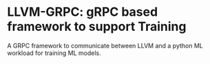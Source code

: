 # LLVM-GRPC: gRPC based framework to support Training
A GRPC framework to communicate between LLVM and a python ML workload for training ML models.

